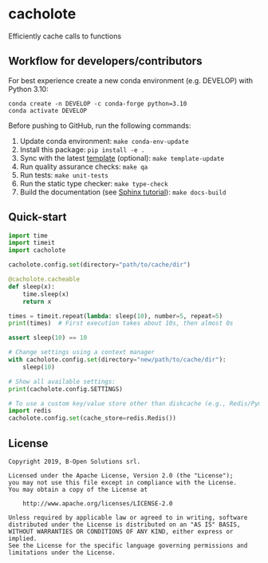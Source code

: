 # cacholote

Efficiently cache calls to functions

## Workflow for developers/contributors

For best experience create a new conda environment (e.g. DEVELOP) with Python 3.10:

```
conda create -n DEVELOP -c conda-forge python=3.10
conda activate DEVELOP
```

Before pushing to GitHub, run the following commands:

1. Update conda environment: `make conda-env-update`
1. Install this package: `pip install -e .`
1. Sync with the latest [template](https://github.com/ecmwf-projects/cookiecutter-conda-package) (optional): `make template-update`
1. Run quality assurance checks: `make qa`
1. Run tests: `make unit-tests`
1. Run the static type checker: `make type-check`
1. Build the documentation (see [Sphinx tutorial](https://www.sphinx-doc.org/en/master/tutorial/)): `make docs-build`

## Quick-start

```python
import time
import timeit
import cacholote

cacholote.config.set(directory="path/to/cache/dir")

@cacholote.cacheable
def sleep(x):
    time.sleep(x)
    return x

times = timeit.repeat(lambda: sleep(10), number=5, repeat=5)
print(times)  # First execution takes about 10s, then almost 0s

assert sleep(10) == 10

# Change settings using a context manager
with cacholote.config.set(directory="new/path/to/cache/dir"):
    sleep(10)

# Show all available settings:
print(cacholote.config.SETTINGS)

# To use a custom key/value store other than diskcache (e.g., Redis/Pymemcache):
import redis
cacholote.config.set(cache_store=redis.Redis())

```

## License

```
Copyright 2019, B-Open Solutions srl.

Licensed under the Apache License, Version 2.0 (the "License");
you may not use this file except in compliance with the License.
You may obtain a copy of the License at

    http://www.apache.org/licenses/LICENSE-2.0

Unless required by applicable law or agreed to in writing, software
distributed under the License is distributed on an "AS IS" BASIS,
WITHOUT WARRANTIES OR CONDITIONS OF ANY KIND, either express or implied.
See the License for the specific language governing permissions and
limitations under the License.
```
